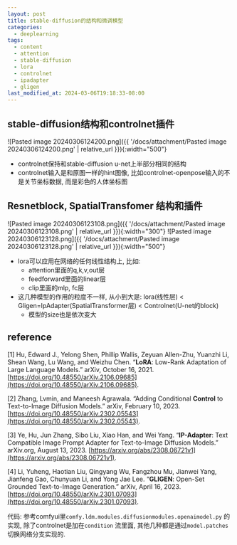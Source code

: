 ```yaml
---
layout: post
title: stable-diffusion的结构和微调模型
categories:
  - deeplearning
tags:
  - content
  - attention
  - stable-diffusion
  - lora
  - controlnet
  - ipadapter
  - gligen
last_modified_at: 2024-03-06T19:18:33-08:00
---
```

## stable-diffusion结构和controlnet插件

![Pasted image 20240306124200.png]({{ '/docs/attachment/Pasted image 20240306124200.png' | relative_url }}){:width="500"} 

- controlnet保持和stable-diffusion u-net上半部分相同的结构
- controlnet输入是和原图一样的hint图像, 比如controlnet-openpose输入的不是关节坐标数据, 而是彩色的人体坐标图

## Resnetblock, SpatialTransfomer 结构和插件

![Pasted image 20240306123108.png]({{ '/docs/attachment/Pasted image 20240306123108.png' | relative_url }}){:width="300"} ![Pasted image 20240306123128.png]({{ '/docs/attachment/Pasted image 20240306123128.png' | relative_url }}){:width="500"}

- lora可以应用在网络的任何线性结构上, 比如:
	- attention里面的q,k,v,out层
	- feedforward里面的linear层
	- clip里面的mlp, fc层
- 这几种模型的作用的粒度不一样, 从小到大是: lora(线性层) < Gligen=IpAdapter(SpatialTransformer层) < Controlnet(U-net的block)
	- 模型的size也是依次变大


## reference 
<span id="ref"></span>
[1] Hu, Edward J., Yelong Shen, Phillip Wallis, Zeyuan Allen-Zhu, Yuanzhi Li, Shean Wang, Lu Wang, and Weizhu Chen. “**LoRA**: Low-Rank Adaptation of Large Language Models.” arXiv, October 16, 2021. [https://doi.org/10.48550/arXiv.2106.09685](https://doi.org/10.48550/arXiv.2106.09685).

[2] Zhang, Lvmin, and Maneesh Agrawala. “Adding Conditional **Control** to Text-to-Image Diffusion Models.” arXiv, February 10, 2023. [https://doi.org/10.48550/arXiv.2302.05543](https://doi.org/10.48550/arXiv.2302.05543).

[3] Ye, Hu, Jun Zhang, Sibo Liu, Xiao Han, and Wei Yang. “**IP-Adapter**: Text Compatible Image Prompt Adapter for Text-to-Image Diffusion Models.” arXiv.org, August 13, 2023. [https://arxiv.org/abs/2308.06721v1](https://arxiv.org/abs/2308.06721v1).

[4] Li, Yuheng, Haotian Liu, Qingyang Wu, Fangzhou Mu, Jianwei Yang, Jianfeng Gao, Chunyuan Li, and Yong Jae Lee. “**GLIGEN**: Open-Set Grounded Text-to-Image Generation.” arXiv, April 16, 2023. [https://doi.org/10.48550/arXiv.2301.07093](https://doi.org/10.48550/arXiv.2301.07093).

代码: 参考comfyui里`comfy.ldm.modules.diffusionmodules.openaimodel.py` 的实现, 除了controlnet是加在`condition` 流里面, 其他几种都是通过`model.patches` 切换网络分支实现的. 

